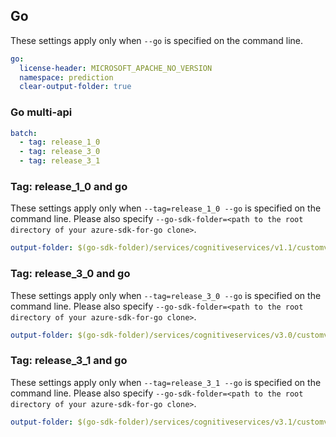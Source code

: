 ## Go

These settings apply only when `--go` is specified on the command line.

``` yaml $(go)
go:
  license-header: MICROSOFT_APACHE_NO_VERSION
  namespace: prediction
  clear-output-folder: true
```

### Go multi-api

``` yaml $(go) && $(multiapi)
batch:
  - tag: release_1_0
  - tag: release_3_0
  - tag: release_3_1
```

### Tag: release_1_0 and go

These settings apply only when `--tag=release_1_0 --go` is specified on the command line.
Please also specify `--go-sdk-folder=<path to the root directory of your azure-sdk-for-go clone>`.

``` yaml $(tag) == 'release_1_0' && $(go)
output-folder: $(go-sdk-folder)/services/cognitiveservices/v1.1/customvision/$(namespace)
```

### Tag: release_3_0 and go

These settings apply only when `--tag=release_3_0 --go` is specified on the command line.
Please also specify `--go-sdk-folder=<path to the root directory of your azure-sdk-for-go clone>`.

``` yaml $(tag) == 'release_3_0' && $(go)
output-folder: $(go-sdk-folder)/services/cognitiveservices/v3.0/customvision/$(namespace)
```

### Tag: release_3_1 and go

These settings apply only when `--tag=release_3_1 --go` is specified on the command line.
Please also specify `--go-sdk-folder=<path to the root directory of your azure-sdk-for-go clone>`.

``` yaml $(tag) == 'release_3_1' && $(go)
output-folder: $(go-sdk-folder)/services/cognitiveservices/v3.1/customvision/$(namespace)
```
